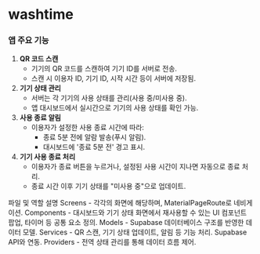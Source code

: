 # washtime

### **앱 주요 기능**

1. **QR 코드 스캔**
   - 기기의 QR 코드를 스캔하여 기기 ID를 서버로 전송.
   - 스캔 시 이용자 ID, 기기 ID, 시작 시간 등이 서버에 저장됨.
2. **기기 상태 관리**
   - 서버는 각 기기의 사용 상태를 관리(사용 중/미사용 중).
   - 앱 대시보드에서 실시간으로 기기의 사용 상태를 확인 가능.
3. **사용 종료 알림**
   - 이용자가 설정한 사용 종료 시간에 따라:
     - 종료 5분 전에 알람 발송(푸시 알림).
     - 대시보드에 '종료 5분 전' 경고 표시.
4. **기기 사용 종료 처리**
   - 이용자가 종료 버튼을 누르거나, 설정된 사용 시간이 지나면 자동으로 종료 처리.
   - 종료 시간 이후 기기 상태를 "미사용 중"으로 업데이트.

파일 및 역할 설명
Screens - 각각의 화면에 해당하며, MaterialPageRoute로 네비게이션.
Components - 대시보드와 기기 상태 화면에서 재사용할 수 있는 UI 컴포넌트
팝업, 타이머 등 공통 요소 정의.
Models - Supabase 데이터베이스 구조를 반영한 데이터 모델.
Services - QR 스캔, 기기 상태 업데이트, 알림 등 기능 처리.
Supabase API와 연동.
Providers - 전역 상태 관리를 통해 데이터 흐름 제어.
